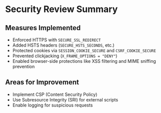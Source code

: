 # Security Review Summary

## Measures Implemented
- Enforced HTTPS with `SECURE_SSL_REDIRECT`
- Added HSTS headers (`SECURE_HSTS_SECONDS`, etc.)
- Protected cookies via `SESSION_COOKIE_SECURE` and `CSRF_COOKIE_SECURE`
- Prevented clickjacking (`X_FRAME_OPTIONS = "DENY"`)
- Enabled browser-side protections like XSS filtering and MIME sniffing prevention

## Areas for Improvement
- Implement CSP (Content Security Policy)
- Use Subresource Integrity (SRI) for external scripts
- Enable logging for suspicious requests
